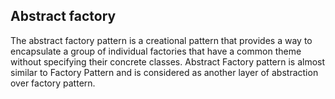 ## Abstract factory 

The abstract factory pattern is a creational pattern that provides a way to encapsulate a group of individual factories that have a common theme without specifying their concrete classes. Abstract Factory pattern is almost similar to Factory Pattern and is considered as another layer of abstraction over factory pattern. 